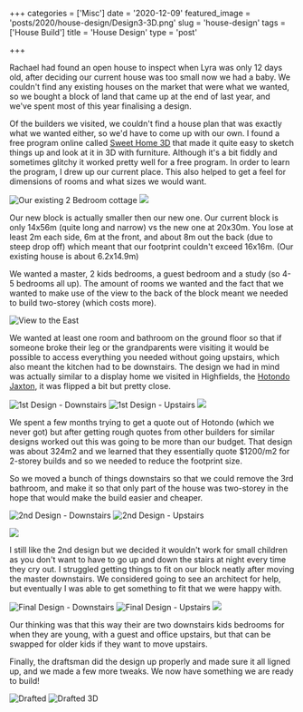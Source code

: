+++
categories = ['Misc']
date = '2020-12-09'
featured_image = 'posts/2020/house-design/Design3-3D.png'
slug = 'house-design'
tags = ['House Build']
title = 'House Design'
type = 'post'

+++

Rachael had found an open house to inspect when Lyra was only 12 days old, after deciding our current house was too small now we had a baby. We couldn't find any existing houses on the market that were what we wanted, so we bought a block of land that came up at the end of last year, and we've spent most of this year finalising a design.

Of the builders we visited, we couldn't find a house plan that was exactly what we wanted either, so we'd have to come up with our own. I found a free program online called [Sweet Home 3D](http://www.sweethome3d.com) that made it quite easy to sketch things up and look at it in 3D with furniture. Although it's a bit fiddly and sometimes glitchy it worked pretty well for a free program. In order to learn the program, I drew up our current place. This also helped to get a feel for dimensions of rooms and what sizes we would want.

![](HaigPlan.png "Our existing 2 Bedroom cottage")
![](Haig3D.png)

Our new block is actually smaller then our new one. Our current block is only 14x56m (quite long and narrow) vs the new one at 20x30m. You lose at least 2m each side, 6m at the front, and about 8m out the back (due to steep drop off) which meant that our footprint couldn't exceed 16x16m. (Our existing house is about 6.2x14.9m)

We wanted a master, 2 kids bedrooms, a guest bedroom and a study (so 4-5 bedrooms all up). The amount of rooms we wanted and the fact that we wanted to make use of the view to the back of the block meant we needed to build two-storey (which costs more).

![](block-view.jpg "View to the East")

We wanted at least one room and bathroom on the ground floor so that if someone broke their leg or the grandparents were visiting it would be possible to access everything you needed without going upstairs, which also meant the kitchen had to be downstairs. The design we had in mind was actually similar to a display home we visited in Highfields, the [Hotondo Jaxton](https://hotondo.com.au/display-homes/jaxton-display-highfields/), it was flipped a bit but pretty close.

![](Design1-0.png "1st Design - Downstairs")
![](Design1-1.png "1st Design - Upstairs")
![](Design1-3D.png)

We spent a few months trying to get a quote out of Hotondo (which we never got) but after getting rough quotes from other builders for similar designs worked out this was going to be more than our budget. That design was about 324m2 and we learned that they essentially quote $1200/m2 for 2-storey builds and so we needed to reduce the footprint size.

So we moved a bunch of things downstairs so that we could remove the 3rd bathroom, and make it so that only part of the house was two-storey in the hope that would make the build easier and cheaper.

![](Design2-0.png "2nd Design - Downstairs")
![](Design2-1.png "2nd Design - Upstairs")

![](Design2-3D.png)

I still like the 2nd design but we decided it wouldn't work for small children as you don't want to have to go up and down the stairs at night every time they cry out. I struggled getting things to fit on our block neatly after moving the master downstairs. We considered going to see an architect for help, but eventually I was able to get something to fit that we were happy with.

![](Design3-0.png "Final Design - Downstairs")
![](Design3-1.png "Final Design - Upstairs")
![](Design3-3D.png)

Our thinking was that this way their are two downstairs kids bedrooms for when they are young, with a guest and office upstairs, but that can be swapped for older kids if they want to move upstairs.

Finally, the draftsman did the design up properly and made sure it all ligned up, and we made a few more tweaks. We now have something we are ready to build!

![](Drafted.png "Drafted")
![](Drafted-3D.png "Drafted 3D")
